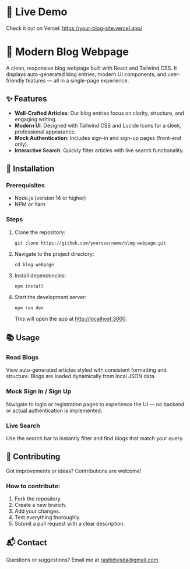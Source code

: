 <!DOCTYPE html>
<html lang="en">
<head>
  <meta charset="UTF-8" />
  <meta name="viewport" content="width=device-width, initial-scale=1.0" />
</head>
<body>
  <h1>📝 Live Demo</h1>
  <p>Check it out on Vercel: <a href="https://group-3-lac.vercel.app/" target="_blank">https://your-blog-site.vercel.app/</a></p>
  <h1>📰 Modern Blog Webpage</h1>
  <p>A clean, responsive blog webpage built with React and Tailwind CSS. It displays auto-generated blog entries, modern UI components, and user-friendly features — all in a single-page experience.</p>
  <h2>✨ Features</h2>
  <ul>
    <li><strong>Well-Crafted Articles</strong>: Our blog entries focus on clarity, structure, and engaging writing.</li>
    <li><strong>Modern UI</strong>: Designed with Tailwind CSS and Lucide Icons for a sleek, professional appearance.</li>
    <li><strong>Mock Authentication</strong>: Includes sign-in and sign-up pages (front-end only).</li>
    <li><strong>Interactive Search</strong>: Quickly filter articles with live search functionality.</li>
  </ul>
  <h2>🚀 Installation</h2>
  <h3>Prerequisites</h3>
  <ul>
    <li>Node.js (version 14 or higher)</li>
    <li>NPM or Yarn</li>
  </ul>
  <h3>Steps</h3>
  <ol>
    <li>Clone the repository:
      <pre><code>git clone https://github.com/yourusername/blog-webpage.git</code></pre>
    </li>
    <li>Navigate to the project directory:
      <pre><code>cd blog-webpage</code></pre>
    </li>
    <li>Install dependencies:
      <pre><code>npm install</code></pre>
    </li>
    <li>Start the development server:
      <pre><code>npm run dev</code></pre>
      <p>This will open the app at <a href="http://localhost:3000" target="_blank">http://localhost:3000</a>.</p>
    </li>
  </ol>
  <h2>📚 Usage</h2>
  <h3>Read Blogs</h3>
  <p>View auto-generated articles styled with consistent formatting and structure. Blogs are loaded dynamically from local JSON data.</p>
  <h3>Mock Sign In / Sign Up</h3>
  <p>Navigate to login or registration pages to experience the UI — no backend or actual authentication is implemented.</p>
  <h3>Live Search</h3>
  <p>Use the search bar to instantly filter and find blogs that match your query.</p>
  <h2>🤝 Contributing</h2>
  <p>Got improvements or ideas? Contributions are welcome!</p>
  <h3>How to contribute:</h3>
  <ol>
    <li>Fork the repository.</li>
    <li>Create a new branch.</li>
    <li>Add your changes.</li>
    <li>Test everything thoroughly.</li>
    <li>Submit a pull request with a clear description.</li>
  </ol>
  <h2>📬 Contact</h2>
  <p>Questions or suggestions? Email me at <a href="mailto:rashidvisda@gmail.com">rashidvisda@gmail.com</a>.</p>
</body>
</html>
